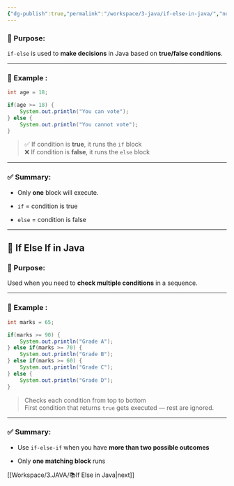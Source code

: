 ```yaml
---
{"dg-publish":true,"permalink":"/workspace/3-java/if-else-in-java/","noteIcon":""}
---
```


### 📌 Purpose:

`if-else` is used to **make decisions** in Java based on **true/false conditions**.

---

### 🧪 Example :

```java
int age = 18;

if(age >= 18) {
    System.out.println("You can vote");
} else {
    System.out.println("You cannot vote");
}
```

> ✅ If condition is **true**, it runs the `if` block  
> ❌ If condition is **false**, it runs the `else` block

---

### ✅ Summary:

- Only **one** block will execute.
    
- `if` = condition is true
    
- `else` = condition is false
    

---

## 🧭 **If Else If in Java**

### 📌 Purpose:

Used when you need to **check multiple conditions** in a sequence.

---

### 🧪 Example :

```java
int marks = 65;

if(marks >= 90) {
    System.out.println("Grade A");
} else if(marks >= 70) {
    System.out.println("Grade B");
} else if(marks >= 60) {
    System.out.println("Grade C");
} else {
    System.out.println("Grade D");
}
```

> Checks each condition from top to bottom  
> First condition that returns `true` gets executed — rest are ignored.

---

### ✅ Summary:

- Use `if-else-if` when you have **more than two possible outcomes**
    
- Only **one matching block** runs

[[Workspace/3.JAVA/📚If Else in Java\|next]]
